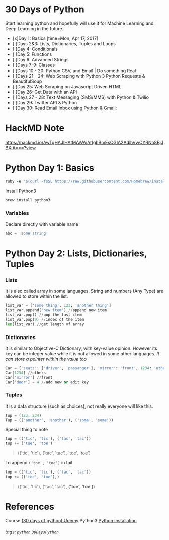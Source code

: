 # 30 Days of Python
Start learning python and hopefully will use it for Machine Learning and Deep Learning in the future.

- [x]Day 1: Basics [time=Mon, Apr 17, 2017]
- [ ]Days 2&3: Lists, Dictionaries, Tuples and Loops
- [ ]Day 4: Conditionals
- [ ]Day 5: Functions
- [ ]Day 6: Advanced Strings
- [ ]Days 7-9: Classes
- [ ]Days 10 - 20: Python CSV, and Email | Do something Real
- [ ]Days 21 - 24: Web Scraping with Python 3 Python Requests & BeautifulSoup
- [ ]Day 25: Web Scraping on Javascript Driven HTML
- [ ]Day 26: Get Data with an API
- [ ]Days 27 - 28: Text Messaging (SMS/MMS) with Python & Twilio
- [ ]Day 29: Twitter API & Python
- [ ]Day 30: Read Email Inbox using Python & Gmail;

# HackMD Note
https://hackmd.io/AwTgHAJlHAtMAWAjAI1ghBmEsCGIA2AdlhVwCYRNh8BjJBXIA===?view

# Python Day 1: Basics
```Ruby
ruby -e "$(curl -fsSL https://raw.githubusercontent.com/Homebrew/install/master/install)"
```

Install Python3
```Ruby
brew install python3
```

### Variables
Declare directly with variable name
```Python
abc = 'some string'
```

# Python Day 2: Lists, Dictionaries, Tuples
### Lists
It is also called array in some languages.
String and numbers (Any Type) are allowed to store within the list.
```Python
list_var = ['some thing', 123, 'another thing']
list_var.append('new item') //append new item
list_var.pop() //pop the last item
list_var.pop(0) //index of the item
len(list_var) //get length of array
```

### Dictionaries
It is similar to Objective-C Dictionary, with key-value opinion.
However its key can be integer value while it is not allowed in some other languages.
*It can store a pointer within the value too*
```Python
Car = {'seats': ['driver', 'passanger'], 'mirror': 'front', 1234: 'others'}
Car[1234] //others
Car['mirror'] //front
Car['door'] = 4 //add new or edit key
```

### Tuples
It is a data structure (such as choices), not really everyone will like this.
```Python
Tup = (123, 234)
Tup = (('another', 'another'), ('some', 'some'))
```
Special thing to note
```Python
tup = (('tic', 'tic'), ('tac', 'tac'))
tup += ('toe', 'toe')
```
> (('tic', 'tic'), ('tac', 'tac'), 'toe', 'toe')

To append ```('toe', 'toe')``` in tail
```Python
tup = (('tic', 'tic'), ('tac', 'tac'))
tup += (('toe', 'toe'),)
```
> (('tic', 'tic'), ('tac', 'tac'), **('toe', 'toe')**)

# References
Course [(30 days of python) Udemy](https://www.udemy.com/30-days-of-python)
Python3 [Python Installation](https://gist.github.com/uranusjr/6fa2770a8c8651192e93)

###### tags: `python` `30DaysPython`
